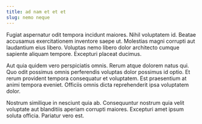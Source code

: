 ```yaml
---
title: ad nam et et et
slug: nemo neque
---
```


Fugiat aspernatur odit tempora incidunt maiores. Nihil voluptatem id. Beatae accusamus exercitationem inventore saepe ut. Molestias magni corrupti aut laudantium eius libero. Voluptas nemo libero dolor architecto cumque sapiente aliquam tempore. Excepturi placeat ducimus.

Aut quia quidem vero perspiciatis omnis. Rerum atque dolorem natus qui. Quo odit possimus omnis perferendis voluptas dolor possimus id optio. Et rerum provident tempora consequatur et voluptatem. Est praesentium at animi tempora eveniet. Officiis omnis dicta reprehenderit ipsa voluptatem dolor.

Nostrum similique in nesciunt quia ab. Consequuntur nostrum quia velit voluptate aut blanditiis aperiam corrupti maiores. Excepturi amet ipsum soluta officia. Pariatur vero est.
